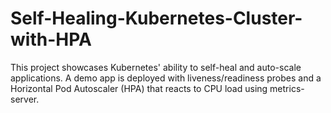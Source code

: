 # Self-Healing-Kubernetes-Cluster-with-HPA
This project showcases Kubernetes' ability to self-heal and auto-scale applications. A demo app is deployed with liveness/readiness probes and a Horizontal Pod Autoscaler (HPA) that reacts to CPU load using metrics-server.
